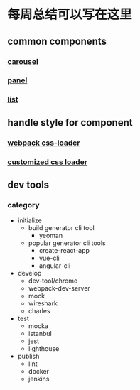 # 每周总结可以写在这里

## common components

### [carousel](components/Carousel.js)

### [panel](components/Panel.js)

### [list](components/ListView.js)

## handle style for component

### [webpack css-loader](https://webpack.js.org/loaders/css-loader/#getting-started)

### [customized css loader](lib/createStyle.js)

## dev tools

### category

- initialize
  - build generator cli tool
    - yeoman
  - popular generator cli tools
    - create-react-app
    - vue-cli
    - angular-cli
- develop
  - dev-tool/chrome
  - webpack-dev-server
  - mock
  - wireshark
  - charles
- test
  - mocka
  - istanbul
  - jest
  - lighthouse
- publish
  - lint
  - docker
  - jenkins
